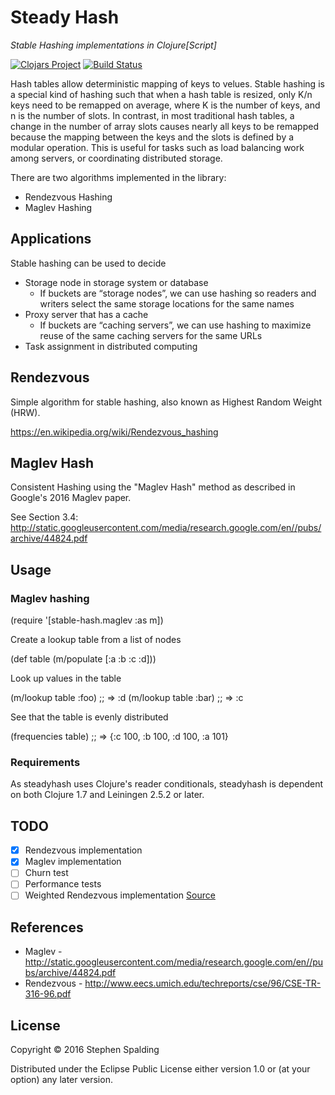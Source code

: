 # Steady Hash
*Stable Hashing implementations in Clojure[Script]*

[![Clojars Project](https://img.shields.io/clojars/v/steadyhash.svg)](https://clojars.org/steadyhash)
[![Build Status](https://travis-ci.org/fotoetienne/steadyhash.svg?branch=master)](https://travis-ci.org/fotoetienne/steadyhash)

Hash tables allow deterministic mapping of keys to velues.
Stable hashing is a special kind of hashing such that when a hash table is resized, only K/n keys need to be remapped on average, where K is the number of keys, and n is the number of slots.
In contrast, in most traditional hash tables, a change in the number of array slots causes nearly all keys to be remapped because the mapping between the keys and the slots is defined by a modular operation.
This is useful for tasks such as load balancing work among servers, or coordinating distributed storage.

There are two algorithms implemented in the library:

 - Rendezvous Hashing
 - Maglev Hashing

## Applications

Stable hashing can be used to decide
  - Storage node in storage system or database
    - If buckets are “storage nodes”, we can use hashing so readers and writers select the same storage locations for the same names
  - Proxy server that has a cache
    - If buckets are “caching servers”, we can use hashing to maximize reuse of the same caching servers for the same URLs
  - Task assignment in distributed computing

## Rendezvous
Simple algorithm for stable hashing, also known as Highest Random Weight (HRW).

https://en.wikipedia.org/wiki/Rendezvous_hashing

## Maglev Hash
Consistent Hashing using the "Maglev Hash" method as described in Google's 2016 Maglev paper.

See Section 3.4:
http://static.googleusercontent.com/media/research.google.com/en//pubs/archive/44824.pdf

## Usage
### Maglev hashing

  (require '[stable-hash.maglev :as m])

Create a lookup table from a list of nodes

  (def table (m/populate [:a :b :c :d]))

Look up values in the table

  (m/lookup table :foo)
  ;; => :d
  (m/lookup table :bar)
  ;; => :c

See that the table is evenly distributed

  (frequencies table)
  ;; => {:c 100, :b 100, :d 100, :a 101}

### Requirements

As steadyhash uses Clojure's reader conditionals, steadyhash is dependent on both Clojure 1.7 and Leiningen 2.5.2 or later.

## TODO

 - [x] Rendezvous implementation
 - [x] Maglev implementation
 - [ ] Churn test
 - [ ] Performance tests
 - [ ] Weighted Rendezvous implementation [Source](http://www.snia.org/sites/default/files/SDC15_presentations/dist_sys/Jason_Resch_New_Consistent_Hashings_Rev.pdf)

## References

 - Maglev - http://static.googleusercontent.com/media/research.google.com/en//pubs/archive/44824.pdf
 - Rendezvous - http://www.eecs.umich.edu/techreports/cse/96/CSE-TR-316-96.pdf

## License

Copyright © 2016 Stephen Spalding

Distributed under the Eclipse Public License either version 1.0 or (at
your option) any later version.
